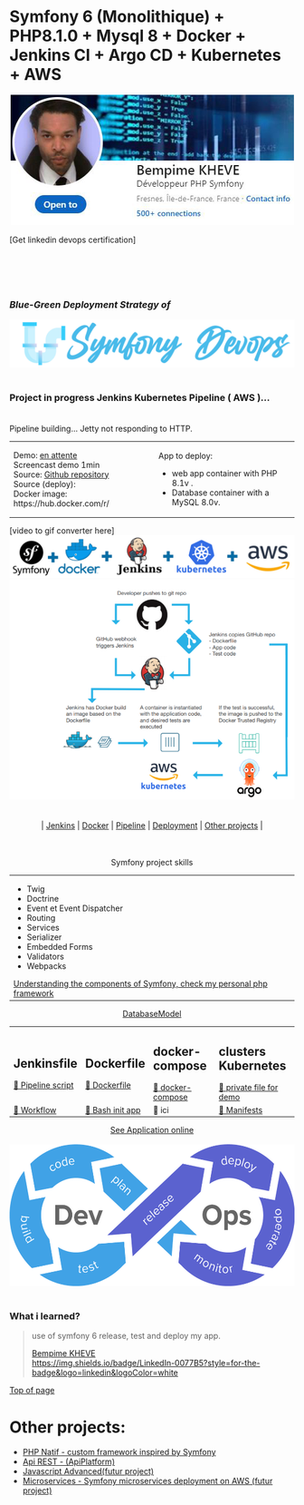 # Symfony 6 (Monolithique) + PHP8.1.0 + Mysql 8 + Docker + Jenkins CI + Argo CD + Kubernetes + AWS

<div align="center"><a href="https://www.linkedin.com/in/bempime-kheve/"><img src="public/images/linkedinbadge.png"></a></div>
<p>[Get linkedin devops certification]</p>

#
<br><br>
<h3><em>Blue-Green Deployment Strategy of </em></h3>
<div align="center"><img src="public/images/symfony-devops.png" alt="image"></div>
<br/>

### Project in progress Jenkins Kubernetes Pipeline ( AWS )... <br><br>
Pipeline building... Jetty not responding to HTTP.

<div align="center">
    <table>
        <tr>
            <td>
                Demo: <a href="#">en attente</a><br>
                Screencast demo 1min<br> 
                Source: <a href="https://github.com/Juju075/symfony-devops">Github repository</a> <br>
                Source (deploy): <br>
                Docker image: https://hub.docker.com/r/ <br>
            </td>
            <td>
                <em>
                </em>
                <p>App to deploy:</p>
                <ul>
                <li>web app container with PHP 8.1v .</li>
                <li>Database container with a MySQL 8.0v.</li>
                </ul>
            </td>
        </tr>
    </table>
</div>
[video to gif converter here]
<br/>
<div align="center">
    <img src="public/images/docker-kubernetes.png" >
</div>
<div align="center">
    <img src="public/images/ci-cd.png" alt="image">
</div>
<br/>
<br/>

<!--
<img src="https://camo.githubusercontent.com/1286ca53c148499090f035cf8808a51d071a80bbd19e810ac18f07b635fbfb08/68747470733a2f2f636972636c6563692e636f6d2f67682f73696c617268692f73796d666f6e792d646f636b65722d63692e7376673f7374796c653d737667" alt="CircleCI" data-canonical-src="https://circleci.com/gh/silarhi/symfony-docker-ci.svg?style=svg" style="max-width: 100%;">
https://img.shields.io/badge/LinkedIn-0077B5?style=for-the-badge&logo=linkedin&logoColor=white
-->
<div align="center">
| <a href="https://github.com/Juju075/symfony-devops#-what-is-jenkins">Jenkins</a> |
<a href="https://github.com/Juju075/symfony-devops#docker">Docker</a> | <a href="#">Pipeline</a> | <a href="https://github.com/Juju075/symfony-devops#the-deployment-process-on-a-casual-hosting-platform">Deployment</a> | <a href="https://github.com/Juju075/symfony-devops#other-projects">Other projects</a> |
</div>
<br><br>
<div align="center">
<table>
    <thead>
        <tr>
            <p>Symfony project skills</p>
        </tr>
    </thead>
    <tr>
    <td>
    <ul>
        <li>Twig</li>
        <li>Doctrine</li>
        <li>Event et Event Dispatcher</li>
        <li>Routing</li>
        <li>Services</li>
        <li>Serializer</li>
        <li>Embedded Forms</li>
        <li>Validators</li>
        <li>Webpacks</li>
    </ul>
<a href="https://github.com/Juju075/php-framework">Understanding the components of Symfony, check my personal php framework</a> 
</table>
</div>
<div align="center">
    <table>
        <tr>
            <td>
            <h2>Jenkinsfile</h2>
            <a href="https://github.com/Juju075/symfony-devops/blob/kubernetes/Jenkinsfile">📄 Pipeline script</a>
            </td>
                <td>
                <h2>Dockerfile</h2>
                <a href="https://github.com/Juju075/symfony-devops/blob/main/Dockerfile">📄 Dockerfile</a>
            </td>
        <td>
            <h2>docker-compose</h2>
            <a href="https://github.com/Juju075/symfony-devops/blob/main/docker-compose.yaml">📄 docker-compose</a>
        </td>
        <td>
            <h2>clusters Kubernetes</h2>
            <a href="https://github.com/Juju075/symfony-devops/blob/main/.kube/config/kubeconfig.yaml">📄 private file for demo</a>
        </td>
        </tr>
        <tr>
            <a href="https://github.com/Juju075/symfony-devops/blob/main/UML/databaseModeling.JPG">DatabaseModel</a>
            <td>
                <a href="">📄 Workflow</a>
            </td>
        <td>
            <a href="https://github.com/Juju075/symfony-devops/blob/main/docker/docker.sh">📄 Bash init app</a>
        </td>
        <td>📄 ici</td>
        <td>
            <a href="https://github.com/Juju075/symfony-devops/tree/main/.kube/manifests">📄 Manifests</a>
        </td>
        </tr>
    </table>
</div>

<div align="center">
<a href="#">See Application online</a>
</div>
<br>
<div align="center"><img src="public/images/cicd-gotestr.png" height="250"  alt="image"></div>
<br/>

### What i learned?

> use of symfony 6 release, test and deploy my app.
>
> [Bempime KHEVE](https://www.linkedin.com/in/bempime-kheve/)<br/>
> https://img.shields.io/badge/LinkedIn-0077B5?style=for-the-badge&logo=linkedin&logoColor=white

<a href="https://github.com/Juju075/symfony-devops#symfony-6-monolithique--php810--mysql-8--docker--jenkins--kubernetes--aws">Top of page</a>

# Other projects:

<ul>
    <li><a href="https://github.com/Juju075/php-framework">PHP Natif - custom framework inspired by Symfony</a></li>
    <li><a href="https://github.com/Juju075/api-rest">Api REST - (ApiPlatform)</a></li>
    <li><a href="#">Javascript Advanced(futur project)</a></li>
    <li><a href="#">Microservices - Symfony microservices deployment on AWS (futur project)</a></li>
</ul>
<br>
